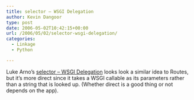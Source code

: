```yaml
---
title: selector – WSGI Delegation
author: Kevin Dangoor
type: post
date: 2006-05-02T10:42:15+00:00
url: /2006/05/02/selector-wsgi-delegation/
categories:
  - Linkage
  - Python

---
```

Luke Arno&#8217;s [selector &#8211; WSGI Delegation][1] looks look a similar idea to Routes, but it&#8217;s more direct since it takes a WSGI callable as its parameters rather than a string that is looked up. (Whether direct is a good thing or not depends on the app).

 [1]: http://lukearno.com/projects/selector/